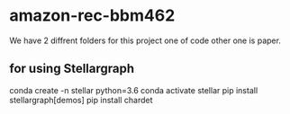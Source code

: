 # amazon-rec-bbm462
We have 2 diffrent folders for this project one of code other one is paper.

## for using Stellargraph


conda create -n stellar python=3.6
conda activate stellar
pip install stellargraph[demos]
pip install chardet
